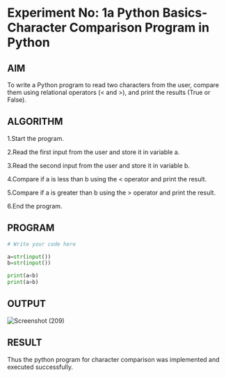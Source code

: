 # Experiment No: 1a Python Basics- Character Comparison Program in Python

## AIM  
To write a Python program to read two characters from the user, compare them using relational operators (< and >), and print the results (True or False).

## ALGORITHM  
1.Start the program.

2.Read the first input from the user and store it in variable a.

3.Read the second input from the user and store it in variable b.

4.Compare if a is less than b using the < operator and print the result.

5.Compare if a is greater than b using the > operator and print the result.

6.End the program.

## PROGRAM
```python
# Write your code here

a=str(input())
b=str(input())

print(a<b)
print(a>b)

```

## OUTPUT
![Screenshot (209)](https://github.com/user-attachments/assets/1a6385aa-f9dd-46d4-83cc-70675f9ec524)

## RESULT
Thus the python program for character comparison was implemented and executed successfully.

